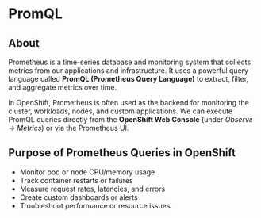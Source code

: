 # PromQL

## About

Prometheus is a time-series database and monitoring system that collects metrics from our applications and infrastructure. It uses a powerful query language called **PromQL (Prometheus Query Language)** to extract, filter, and aggregate metrics over time.

In OpenShift, Prometheus is often used as the backend for monitoring the cluster, workloads, nodes, and custom applications. We can execute PromQL queries directly from the **OpenShift Web Console** (under _Observe → Metrics_) or via the Prometheus UI.

## **Purpose of Prometheus Queries in OpenShift**

* Monitor pod or node CPU/memory usage
* Track container restarts or failures
* Measure request rates, latencies, and errors
* Create custom dashboards or alerts
* Troubleshoot performance or resource issues
